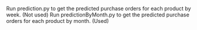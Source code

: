 Run prediction.py to get the predicted purchase orders for each product by week. (Not used)
Run predictionByMonth.py to get the predicted purchase orders for each product by month. (Used)
